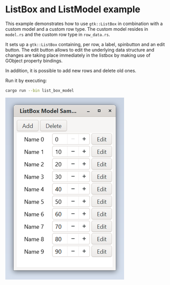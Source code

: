 # ListBox and ListModel example

This example demonstrates how to use `gtk::ListBox` in combination with
a custom model and a custom row type.
The custom model resides in `model.rs` and the custom row type in `row_data.rs`.

It sets up a `gtk::ListBox` containing, per row, a label, spinbutton and
an edit button. The edit button allows to edit the underlying data structure
and changes are taking place immediately in the listbox by making use of GObject
property bindings.

In addition, it is possible to add new rows and delete old ones.

Run it by executing:

```bash
cargo run --bin list_box_model
```

![screenshot](screenshot.png)
